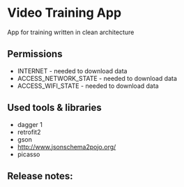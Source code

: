 # Video Training App
App for training written in clean architecture

## Permissions
- INTERNET - needed to download data
- ACCESS_NETWORK_STATE - needed to download data
- ACCESS_WIFI_STATE - needed to download data

## Used tools & libraries
- dagger 1
- retrofit2
- gson
- http://www.jsonschema2pojo.org/
- picasso

## Release notes: